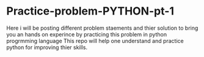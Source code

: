 # Practice-problem-PYTHON-pt-1

Here i will be posting different problem staements and thier solution to bring you an hands on experince by practicing this problem in python progrmming language
This repo will help one understand and practice python for improving thier skills.
